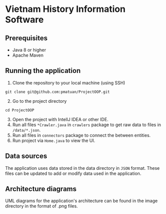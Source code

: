 # Vietnam History Information Software
## Prerequisites
- Java 8 or higher
- Apache Maven

## Running the application
1. Clone the repository to your local machine (using SSH)
```shell
git clone git@github.com:pmatuan/ProjectOOP.git
```

2. Go to the project directory
```shell
cd ProjectOOP
```
3. Open the project with IntellJ IDEA or other IDE.
4. Run all files `*Crawler.java` in `crawlers` package to get raw data to files in `/data/*.json`. 
5. Run all files in `connectors` package to connect the between entities.
6. Run project via `Home.java` to view the UI.

## Data sources
The application uses data stored in the data directory in `JSON` format. These files can be updated to add or modify data used in the application.

## Architecture diagrams
UML diagrams for the application's architecture can be found in the image directory in the format of .png files.
